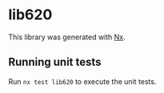 # lib620

This library was generated with [Nx](https://nx.dev).

## Running unit tests

Run `nx test lib620` to execute the unit tests.
